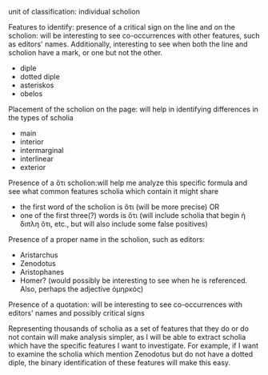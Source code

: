 unit of classification: individual scholion

Features to identify:
presence of a critical sign on the line and on the scholion: will be interesting to see co-occurrences with other features, such as editors' names. Additionally, interesting to see when both the line and scholion have a mark, or one but not the other.
- diple
- dotted diple
- asteriskos
- obelos  


Placement of the scholion on the page: will help in identifying differences in the types of scholia
- main
- interior
- intermarginal
- interlinear
- exterior


Presence of a ὅτι scholion:will help me analyze this specific formula and see what common features scholia which contain it might share
- the first word of the scholion is ὅτι (will be more precise) OR
- one of the first three(?) words is ὅτι (will include scholia that begin ἡ διπλη ὅτι, etc., but will also include some false positives)


Presence of a proper name in the scholion, such as editors: 
- Aristarchus
- Zenodotus
- Aristophanes
- Homer? (would possibly be interesting to see when he is referenced. Also, perhaps the adjective ὁμηρκός)

Presence of a quotation: will be interesting to see co-occurrences with editors' names and possibly critical signs


Representing thousands of scholia as a set of features that they do or do not contain will make analysis simpler, as I will be able to extract scholia which have the specific features I want to investigate. For example, if I want to examine the scholia which mention Zenodotus but do not have a dotted diple, the binary identification of these features will make this easy. 
